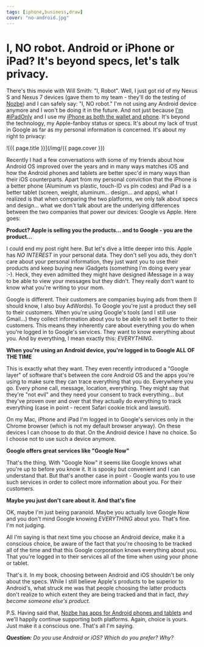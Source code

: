 ```yaml
---
tags: [iphone,business,draw]
cover: "no-android.jpg"
---
```


# I, NO robot. Android or iPhone or iPad? It's beyond specs, let's talk privacy.

There's this movie with Will Smith: "I, Robot". Well, I just got rid of my Nexus S and Nexus 7 devices (gave them to my team - they'll do the testing of [Nozbe][n]) and I can safely say: "I, NO robot." I'm not using any Android device anymore and I won't be doing it in the future. And not just because [I'm #iPadOnly][o] and I use my [iPhone as both the wallet and phone][iphone]. It's beyond the technology, my Apple-fanboy status or specs. It's about my lack of trust in Google as far as my personal information is concerned. It's about my right to privacy:

<!--More-->

![{{ page.title }}](/img/{{ page.cover }})

Recently I had a few conversations with some of my friends about how Android OS improved over the years and in many ways matches iOS and how the Android phones and tablets are better spec'd in many ways than their iOS counterparts. Apart from my personal conviction that the iPhone is a better phone (Aluminum vs plastic, touch-ID vs pin codes) and iPad is a better tablet (screen, weight, aluminum... design... and apps), what I realized is that when comparing the two platforms, we only talk about specs and design... what we don't talk about are the underlying differences between the two companies that power our devices: Google vs Apple. Here goes:



**Product? Apple is selling you the products... and to Google - you are the product...**

I could end my post right here. But let's dive a little deeper into this. Apple has *NO INTEREST* in your personal data. They don't sell you ads, they don't care about your personal information, they just want you to use their products and keep buying new iGadgets (something I'm doing every year :-). Heck, they even admitted they might have designed iMessage in a way to be able to view your messages but they didn't. They really don't want to know what you're writing to your mom.

Google is different. Their customers are companies buying ads from them (I should know, I also buy AdWords). To Google you're just a product they sell to their customers. When you're using Google's tools (and I still use Gmail...) they collect information about you to be able to sell it better to their customers. This means they inherently care about everything you do when you're logged in to Google's services. They want to know everything about you. And by everything, I mean exactly this: *EVERYTHING*.

**When you're using an Android device, you're logged in to Google ALL OF THE TIME**

This is exactly what they want. They even recently introduced a "Google layer" of software that's between the core Android OS and the apps you're using to make sure they can trace everything that you do. Everywhere you go. Every phone call, message, location, everything. They might say that they're "not evil" and they need your consent to track everything... but they've proven over and over that they actually do everything to track everything (case in point - recent Safari cookie trick and lawsuit).

On my Mac, iPhone and iPad I'm logged in to Google's services only in the Chrome browser (which is not my default browser anyway). On these devices I can choose to do that. On the Android device I have no choice. So I choose not to use such a device anymore.

**Google offers great services like "Google Now"**

That's the thing. With "Google Now" it seems like Google knows what you're up to before you know it. It is spooky but convenient and I can understand that. But that's another case in point - Google wants you to use such services in order to collect more information about you. For their customers.

**Maybe you just don't care about it. And that's fine**

OK, maybe I'm just being paranoid. Maybe you actually love Google Now and you don't mind Google knowing *EVERYTHING* about you. That's fine. I'm not judging.

All I'm saying is that next time you choose an Android device, make it a conscious choice, be aware of the fact that you're choosing to be tracked all of the time and that this Google corporation knows everything about you. That you're logged in to their services all of the time when using your phone or tablet.

That's it. In my book, choosing between Android and iOS shouldn't be only about the specs. While I still believe Apple's products to be superior to Android's, what struck me was that people choosing the latter products don't realize to which extent they are being tracked and that in fact, *they become someone else's product.*

P.S. Having said that, [Nozbe has apps for Android phones and tablets][na] and we'll happily continue supporting both platforms. Again, choice is yours. Just make it a conscious one. That's all I'm saying.

***Question:*** *Do you use Android or iOS? Which do you prefer? Why?*

[iphone]: /iphone-wallet/
[d]: http://db.tt/kD7Liux
[e]: /how-i-use-evernote
[i]: /ipadonly
[n]: http://www.nozbe.com/
[na]: http://www.nozbe.com/apps/
[ns]: http://www.nozbe.com/signup
[o]: http://ipadonly.net/
[p]: /magazine/
[s]: /productive_show
[t]: http://twitter.com/MSliwinski


[n]: https://michael.gratis/nozbe